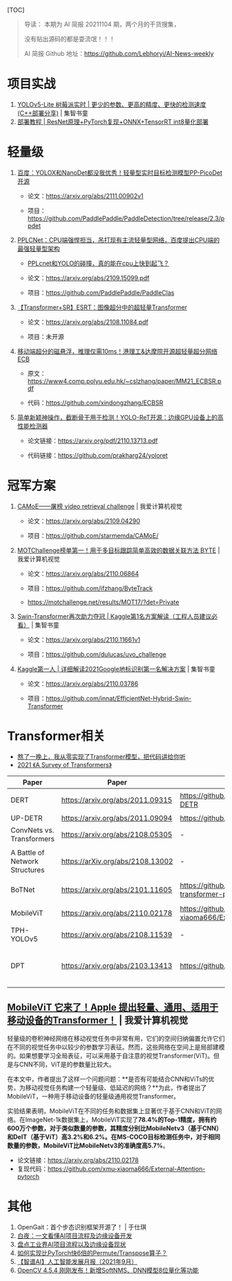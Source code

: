 [TOC]

> 导读： 本期为 AI 简报 20211104 期，两个月的干货搜集，
>
> 没有贴出源码的都是耍流氓！！！
>
> AI 简报 Github 地址：https://github.com/Lebhoryi/AI-News-weekly
>

# 项目实战

1. [YOLOv5-Lite 树莓派实时 | 更少的参数、更高的精度、更快的检测速度(C++部署分享)](https://mp.weixin.qq.com/s/8bHn_zBzK8124lImB7lZwA) | 集智书童
2. [部署教程 | ResNet原理+PyTorch复现+ONNX+TensorRT int8量化部署](https://mp.weixin.qq.com/s/UWxMNye4PH47p3xZefHcxQ)

# 轻量级

1. [百度：YOLOX和NanoDet都没我优秀！轻量型实时目标检测模型PP-PicoDet开源](https://mp.weixin.qq.com/s/vL58LkC9SzEWCkLexoHHhw)

   - 论文：https://arxiv.org/abs/2111.00902v1

   - 项目：https://github.com/PaddlePaddle/PaddleDetection/tree/release/2.3/ppdet

2. [PPLCNet：CPU端强悍担当，吊打现有主流轻量型网络，百度提出CPU端的最强轻量型架构](https://mp.weixin.qq.com/s/4QJaRIGFYzQG9UHstsECgQ)

   - [PPLcnet和YOLO的碰撞，真的能在cpu上快到起飞？](https://mp.weixin.qq.com/s/5qOw8SqU2UhFoMsrORI5WQ)

   - 论文：https://arxiv.org/abs/2109.15099.pdf

   - 项目：https://github.com/PaddlePaddle/PaddleClas

3. [【Transformer+SR】ESRT：图像超分中的超轻量Transformer](https://mp.weixin.qq.com/s/BCtdtKpZ7kcialBl81L9Mg)

   - 论文：https://arxiv.org/abs/2108.11084.pdf

   - 项目：未开源

4. [移动端超分的磁悬浮，推理仅需10ms！港理工&达摩院开源超轻量超分网络ECB](https://mp.weixin.qq.com/s/Xv6C23AmeqmpbCXwuB0iDg)

   - 原文：https://www4.comp.polyu.edu.hk/~cslzhang/paper/MM21_ECBSR.pdf

   - 代码：https://github.com/xindongzhang/ECBSR

5. [简单新颖神操作，截断骨干用于检测！YOLO-ReT开源：边缘GPU设备上的高性能检测器](https://mp.weixin.qq.com/s/VA6hqL6qVUSZEHoJq2H7kg)

   - 论文链接：https://arxiv.org/pdf/2110.13713.pdf

   - 代码链接：https://github.com/prakharg24/yoloret

# 冠军方案

1. [CAMoE——屠榜 video retrieval challenge](https://mp.weixin.qq.com/s/bWhRZ-l0-4xkw976klbheg) |  我爱计算机视觉

   - 论文：https://arxiv.org/abs/2109.04290

   - 项目：https://github.com/starmemda/CAMoE/

2. [MOTChallenge榜单第一！用于多目标跟踪简单高效的数据关联方法 BYTE](https://mp.weixin.qq.com/s/x_wX61R74I5R5VCVaO2TSA) |  我爱计算机视觉

   - 论文：https://arxiv.org/abs/2110.06864

   - 项目：https://github.com/ifzhang/ByteTrack
   - https://motchallenge.net/results/MOT17/?det=Private

3. [Swin-Transformer再次助力夺冠 | Kaggle第1名方案解读（工程人员建议必看）](https://mp.weixin.qq.com/s/1zwqM2LTB0eCD9DSoyf0jQ) | 集智书童

   - 论文：https://arxiv.org/abs/2110.11661v1

   - 项目：https://github.com/dulucas/uvo_challenge

4. [Kaggle第一人 | 详细解读2021Google地标识别第一名解决方案](https://mp.weixin.qq.com/s/vCTUjDt1D4aPHE7_Y3xA5w) | 集智书童

   - 论文：https://arxiv.org/abs/2110.03786

   - 项目：https://github.com/innat/EfficientNet-Hybrid-Swin-Transformer

# Transformer相关

- [熬了一晚上，我从零实现了Transformer模型，把代码讲给你听](https://zhuanlan.zhihu.com/p/411311520)
- [2021 《A Survey of Transformers》](https://zhuanlan.zhihu.com/p/418166305?utm_source=wechat_session&utm_medium=social&utm_oi=35906090172416)

| Paper                          | Paper                            | Github                                                       | Comments                        |
| ------------------------------ | -------------------------------- | ------------------------------------------------------------ | ------------------------------- |
| DERT                           | https://arxiv.org/abs/2011.09315 | https://github.com/gaopengcuhk/SMCA-DETR                     | 目标检测领域的开山之作          |
| UP-DETR                        | https://arxiv.org/abs/2011.09094 | https://github.com/dddzg/up-detr                             | 目标检测新作                    |
| ConvNets vs. Transformers      | https://arxiv.org/abs/2108.05305 | -                                                            | 两者比较                        |
| A Battle of Network Structures | https://arXiv.org/abs/2108.13002 | -                                                            | CNN、Trans、MLP比较             |
| BoTNet                         | https://arxiv.org/abs/2101.11605 | https://github.com/lucidrains/bottleneck-transformer-pytorch | 实例分割和目标检测              |
| MobileViT                      | https://arxiv.org/abs/2110.02178 | https://github.com/xmu-xiaoma666/External-Attention-pytorch  | 轻量级通用视觉网络              |
| TPH-YOLOv5                     | https://arxiv.org/abs/2108.11539 | -                                                            | Tran+Yolov5                     |
| DPT                            | https://arxiv.org/abs/2103.13413 | https://github.com/intel-isl/dpt                             | YOLOv4一作提出Transformer新架构 |

## [MobileViT 它来了！Apple 提出轻量、通用、适用于移动设备的Transformer！](https://mp.weixin.qq.com/s/YavEuOBeeIOGQ_n1QxEC3g) |  我爱计算机视觉

轻量级的卷积神经网络在移动视觉任务中非常有用，它们的空间归纳偏置允许它们在不同的视觉任务中以较少的参数学习表征。然而，这些网络在空间上是局部建模的。如果想要学习全局表征，可以采用基于自注意的视觉Transformer(ViT)。但是与CNN不同，ViT是的参数量比较大。

在本文中，作者提出了这样一个问题问题：**是否有可能结合CNN和ViTs的优势，为移动视觉任务构建一个轻量级、低延迟的网络？**为此，作者提出了MobileViT，一种用于移动设备的轻量级通用视觉Transformer。

实验结果表明，MobileViT在不同的任务和数据集上显著优于基于CNN和ViT的网络。在ImageNet-1k数据集上，MobileViT实现了**78.4%**的Top-1精度，拥有约600万个参数，对于类似数量的参数，其精度分别比MobileNetv3（基于CNN）和DeIT（基于ViT）**高3.2%和6.2%**。在MS-COCO目标检测任务中，对于相同数量的参数，MobileViT比MobileNetv3的准确度**高5.7%**。

- 论文链接：https://arxiv.org/abs/2110.02178
- 复现代码：https://github.com/xmu-xiaoma666/External-Attention-pytorch

# 其他

1. OpenGait：首个步态识别框架开源了！ | 于仕琪
2. [白夜：一文看懂AI项目流程及边缘设备开发](https://mp.weixin.qq.com/s/YDHMaiu0cDJYBDExQt48ag)
3. [盘点工业界AI项目流程以及边缘设备现状](https://mp.weixin.qq.com/s/xh8wVwOAL4rTYoboDmm96A)
4. [如何实现比PyTorch快6倍的Permute/Transpose算子？](https://mp.weixin.qq.com/s/KJ7BcQs7GdGtDJY67TSvWg)
5. [【智谱AI】人工智能发展月报（2021年9月）](https://mp.weixin.qq.com/s/fOh8mXtZf8qsL67wfaKU_Q)
6. [OpenCV 4.5.4 刚刚发布！新增SoftNMS、DNN模型8位量化等功能](https://mp.weixin.qq.com/s/47Pal4tqyG7LtXcy_j1tsQ)

